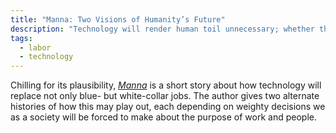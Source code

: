 ```yaml
---
title: "Manna: Two Visions of Humanity’s Future"
description: "Technology will render human toil unnecessary; whether that renders humans unnecessary is up to us."
tags:
  - labor
  - technology
---
```


Chilling for its plausibility, [*Manna*](http://marshallbrain.com/manna1.htm) is a short story about how technology will replace not only blue- but white-collar jobs. The author gives two alternate histories of how this may play out, each depending on weighty decisions we as a society will be forced to make about the purpose of work and people.